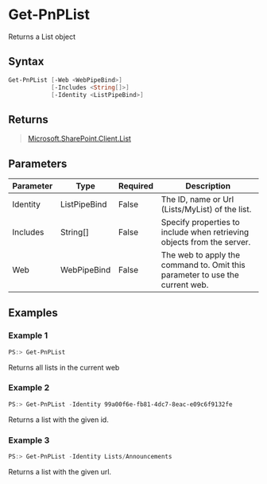 # Get-PnPList
Returns a List object
## Syntax
```powershell
Get-PnPList [-Web <WebPipeBind>]
            [-Includes <String[]>]
            [-Identity <ListPipeBind>]
```


## Returns
>[Microsoft.SharePoint.Client.List](https://msdn.microsoft.com/en-us/library/microsoft.sharepoint.client.list.aspx)

## Parameters
Parameter|Type|Required|Description
---------|----|--------|-----------
|Identity|ListPipeBind|False|The ID, name or Url (Lists/MyList) of the list.|
|Includes|String[]|False|Specify properties to include when retrieving objects from the server.|
|Web|WebPipeBind|False|The web to apply the command to. Omit this parameter to use the current web.|
## Examples

### Example 1
```powershell
PS:> Get-PnPList
```
Returns all lists in the current web

### Example 2
```powershell
PS:> Get-PnPList -Identity 99a00f6e-fb81-4dc7-8eac-e09c6f9132fe
```
Returns a list with the given id.

### Example 3
```powershell
PS:> Get-PnPList -Identity Lists/Announcements
```
Returns a list with the given url.
